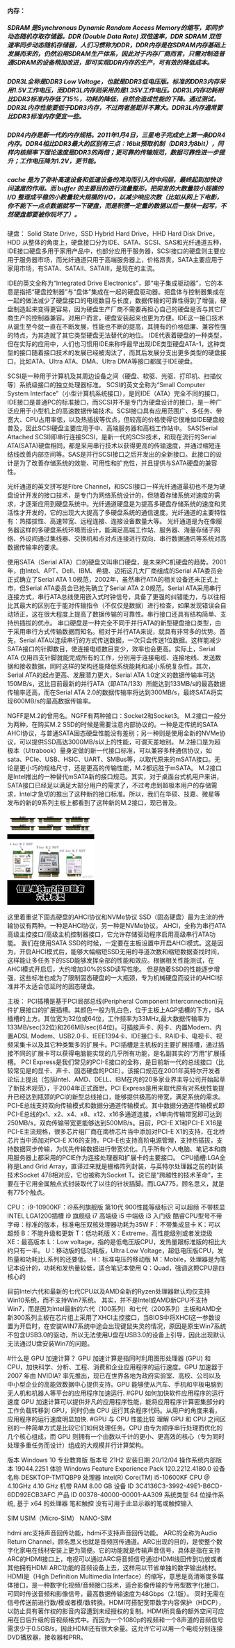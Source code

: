 #### 内存：
##### SDRAM 是Synchronous Dynamic Random Access Memory的缩写，即同步动态随机存取存储器。DDR (Double Data Rate) 双倍速率，DDR SDRAM 双倍速率同步动态随机存储器，人们习惯称为DDR，DDR内存是在SDRAM内存基础上发展而来的，仍然沿用SDRAM生产体系，因此对于内存厂商而言，只需对制造普通SDRAM的设备稍加改进，即可实现DDR内存的生产，可有效的降低成本。
##### DDR3L全称是DDR3 Low Voltage，也就是DDR3低电压版。标准的DDR3内存采用1.5V工作电压，而DDR3L内存则采用的是1.35V工作电压。DDR3L内存功耗相比DDR3标准内存低了15%，功耗的降低，自然会造成性能的下降。通过测试，DDR3L内存性能要低于DDR3内存，不过两者差距并不算大。DDR3L内存通常要比DDR3标准内存便宜一些。
##### DDR4内存是新一代的内存规格。2011年1月4日，三星电子完成史上第一条DDR4内存。DDR4相比DDR3最大的区别有三点：16bit预取机制（DDR3为8bit），同样内核频率下理论速度是DDR3的两倍；更可靠的传输规范，数据可靠性进一步提升；工作电压降为1.2V，更节能。
##### cache 是为了弥补高速设备和低速设备的鸿沟而引入的中间层，最终起到加快访问速度的作用。而 buffer 的主要目的进行流量整形，把突发的大数量较小规模的 I/O 整理成平稳的小数量较大规模的 I/O，以减少响应次数（比如从网上下电影，你不能下一点点数据就写一下硬盘，而是积攒一定量的数据以后一整块一起写，不然硬盘都要被你玩坏了）。


硬盘：
Solid State Drive，SSD
Hybrid Hard Drive，HHD
Hard Disk Drive，HDD
从整体的角度上，硬盘接口分为IDE、SATA、SCSI、SAS和光纤通道五种，IDE接口硬盘多用于家用产品中，也部分应用于服务器，SCSI接口的硬盘则主要应用于服务器市场，而光纤通道只用于高端服务器上，价格昂贵。SATA主要应用于家用市场，有SATA、SATAⅡ、SATAⅢ，是现在的主流。

IDE的英文全称为“Integrated Drive Electronics”，即“电子集成驱动器”，它的本意是指把“硬盘控制器”与“盘体”集成在一起的硬盘驱动器。把盘体与控制器集成在一起的做法减少了硬盘接口的电缆数目与长度，数据传输的可靠性得到了增强，硬盘制造起来变得更容易，因为硬盘生产厂商不需要再担心自己的硬盘是否与其它厂商生产的控制器兼容。对用户而言，硬盘安装起来也更为方便。IDE这一接口技术从诞生至今就一直在不断发展，性能也不断的提高，其拥有的价格低廉、兼容性强的特点，为其造就了其它类型硬盘无法替代的地位。
IDE代表着硬盘的一种类型，但在实际的应用中，人们也习惯用IDE来称呼最早出现IDE类型硬盘ATA-1，这种类型的接口随着接口技术的发展已经被淘汰了，而其后发展分支出更多类型的硬盘接口，比如ATA、Ultra ATA、DMA、Ultra DMA等接口都属于IDE硬盘。

SCSI是一种用于计算机及其周边设备之间（硬盘、软驱、光驱、打印机、扫描仪等）系统级接口的独立处理器标准。
SCSI的英文全称为“Small Computer System Interface”（小型计算机系统接口），是同IDE（ATA）完全不同的接口，IDE接口是普通PC的标准接口，而SCSI并不是专门为硬盘设计的接口，是一种广泛应用于小型机上的高速数据传输技术。SCSI接口具有应用范围广、多任务、带宽大、CPU占用率低，以及热插拔等优点，但较高的价格使得它很难如IDE硬盘般普及，因此SCSI硬盘主要应用于中、高端服务器和高档工作站中。
SAS(Serial Attached SCSI)即串行连接SCSI，是新一代的SCSI技术，和现在流行的Serial ATA(SATA)硬盘相同，都是采用串行技术以获得更高的传输速度，并通过缩短连结线改善内部空间等。SAS是并行SCSI接口之后开发出的全新接口。此接口的设计是为了改善存储系统的效能、可用性和扩充性，并且提供与SATA硬盘的兼容性。

光纤通道的英文拼写是Fibre Channel，和SCSI接口一样光纤通道最初也不是为硬盘设计开发的接口技术，是专门为网络系统设计的，但随着存储系统对速度的需求，才逐渐应用到硬盘系统中。光纤通道硬盘是为提高多硬盘存储系统的速度和灵活性才开发的，它的出现大大提高了多硬盘系统的通信速度。光纤通道的主要特性有：热插拔性、高速带宽、远程连接、连接设备数量大等。
光纤通道是为在像服务器这样的多硬盘系统环境而设计，能满足高端工作站、服务器、海量存储子网络、外设间通过集线器、交换机和点对点连接进行双向、串行数据通讯等系统对高数据传输率的要求。

使用SATA（Serial ATA）口的硬盘又叫串口硬盘，是未来PC机硬盘的趋势。2001年，由Intel、APT、Dell、IBM、希捷、迈拓这几大厂商组成的Serial ATA委员会正式确立了Serial ATA 1.0规范，2002年，虽然串行ATA的相关设备还未正式上市，但Serial ATA委员会已抢先确立了Serial ATA 2.0规范。Serial ATA采用串行连接方式，串行ATA总线使用嵌入式时钟信号，具备了更强的纠错能力，与以往相比其最大的区别在于能对传输指令（不仅仅是数据）进行检查，如果发现错误会自动矫正，这在很大程度上提高了数据传输的可靠性。串行接口还具有结构简单、支持热插拔的优点。
串口硬盘是一种完全不同于并行ATA的新型硬盘接口类型，由于采用串行方式传输数据而知名。相对于并行ATA来说，就具有非常多的优势。首先，Serial ATA以连续串行的方式传送数据，一次只会传送1位数据。这样能减少SATA接口的针脚数目，使连接电缆数目变少，效率也会更高。实际上，Serial ATA 仅用四支针脚就能完成所有的工作，分别用于连接电缆、连接地线、发送数据和接收数据，同时这样的架构还能降低系统能耗和减小系统复杂性。其次，Serial ATA的起点更高、发展潜力更大，Serial ATA 1.0定义的数据传输率可达150MB/s，这比目前最新的并行ATA（即ATA/133）所能达到133MB/s的最高数据传输率还高，而在Serial ATA 2.0的数据传输率将达到300MB/s，最终SATA将实现600MB/s的最高数据传输率。

NGFF是M.2的曾用名。NGFF有两种接口：Socket2和Socket3。
M.2接口一般分为两种，在购买M.2 SSD的时候是需要注意内部协议的。一种是走传统的SATA AHCI协议，与普通SATA固态硬盘性能没有差别；另一种则是使用全新的NVMe协议，可以提供SSD高达3000MB/s以上的性能，可谓天差地别。
M.2接口是为超极本（Ultrabook）量身定做的新一代接口标准，可以兼容多种通信协议，如sata、PCIe、USB、HSIC、UART、SMBus等，以取代原来的mSATA接口。无论是更小巧的规格尺寸，还是更高的传输性能，M.2都远胜于mSATA。
M.2接口是Intel推出的一种替代mSATA新的接口规范。其实，对于桌面台式机用户来讲，SATA接口已经足以满足大部分用户的需求了，不过考虑到超极本用户的存储需求，Intel才急切的推出了这种新的接口标准。所以，我们在华硕、技嘉、微星等发布的新的9系列主板上都看到了这种新的M.2接口，现已普及。

<img src="./assets/240429M.2.jpg" style="width:200px">

这里着重说下固态硬盘的AHCI协议和NVMe协议
SSD（固态硬盘）最为主流的传输协议有两种。一种是AHCI协议，另一种是NVMe协议。
AHCI，全称为串行ATA高级主控接口/高级主机控制器接口，它允许存储驱动程序启用高级串行ATA功能。
我们在使用SATA SSD的时候，一定要在主板设置中开启AHCI模式。这是因为，开启AHCI模式后，能够大幅缩短SSD无用的寻道次数和缩短数据查找时间，这样能让多任务下的SSD能够发挥全部的性能和效应。根据相关性能测试，在AHCI模式开启后，大约增加30%的SSD读写性能。
但是随着SSD的性能逐步增强，这些标准也成为了限制固态硬盘的一大瓶颈，专为机械硬盘而设计的AHCI标准并不太适合低延时的固态硬盘。


主板：
PCI插槽是基于PCI局部总线(Peripheral Component Interconnection)元件扩展接口的扩展插槽。其颜色一般为乳白色，位于主板上AGP插槽的下方，ISA插槽的上方。其位宽为32位或64位，工作频率为33MHz,最大数据传输率为133MB/sec(32位)和266MB/sec(64位)。可插接声卡、网卡、内置Modem、内置ADSL Modem、USB2.0卡、IEEE1394卡、IDE接口卡、RAID卡、电视卡、视频采集卡以及其它种类繁多的扩展卡。PCI插槽是主机板的主要扩展插槽，通过插接不同的扩展卡可以获得电脑能实现的几乎所有功能，是名副其实的“万用”扩展插槽。
PCI Express是我们常见的PCI-E接口的全称，是目前新一代的总线接口（比较常见是的显卡、声卡、固态硬盘的PCIE）。该接口规范在2001年英特尔开发者论坛上提出（包括Intel、AMD、DELL、IBM在内的20多家业界主导公司开始起草了新技术规范），于2004年正式面世。PCI Express是用来取代原有对系统性能提升已经达到瓶颈的PCI的新型总线接口，能够提供极高的带宽，满足系统的需求。PCI-E总线支持双向传输模式和数据分通道传输模式。其中数据分通道传输模式即PCI-E总线的x1、x2、x4、x8、x12、x16多通道连接，x1单向传输带宽即可达到250MB/s，双向传输带宽更能够达到500MB/s。目前，PCI-E X1和PCI-E X16是PCI-E主流规格，很多芯片组厂商在南桥芯片当中添加对PCI-E X1的支持，在北桥芯片当中添加对PCI-E X16的支持。PCI-E也支持高阶电源管理，支持热插拔，支持数据同步传输，为优先传输数据进行带宽优化。几乎所有个人电脑、笔记本和商用服务器上都采用的PCIE作为连接处理器和扩展卡的主要接口。
CPU插槽:LGA全称是Land Grid Array，直译过来就是栅格阵列封装，与英特尔处理器之前的封装技术Socket 478相对应，它也被称为Socket T。说它是“跨越性的技术革命”，主要在于它用金属触点式封装取代了以往的针状插脚。而LGA775，顾名思义，就是有775个触点。


CPU：
i9-10900KF：i9系列旗舰版 第10代 900性能等级标识 可以超频 不带核显
INTEL LGA1200插槽
i9 旗舰级
i7 高端级
i5 中端级
i3 入门级
酷睿CPU型号不带字母：标准的版本，标准电压双核处理器功耗为35W
F：不带集成显卡
K：可以超频
B：不能升级和更新
T：低功耗版
X：Extreme，高性能级别或者发烧级
XE：最高版本
L：Low voltage，指的是低电压版CPU，发热量跟标准版的相比大约只有一半。
U：移动版的低功耗版，Ultra Low Voltage，超低电压版CPU，发热量和功耗比L系列的还要低。
H：标准电压的移动版
M：Mobile，处理器是为笔记本设计的，功耗和发热量较低，适合笔记本使用
Q：Quad，强调这颗CPU是四核心的

目前Intel六代和最新的七代CPU以及AMD全新的Ryzen处理器默认均仅支持Win10系统，而不支持Win7系统。
其实，并不是Intel或AMD新CPU不支持Win7，而是因为Intel最新的六代（100系列）和七代（200系列）主板和AMD全新300系列主板在芯片组上采用了XHCI主控接口，当BIOS中将XHCI这一参数设置为开启时，在安装WIN7系统中途会出现键鼠失灵的情况，原因是原生Win7系统不包含USB3.0的驱动，所以无法使用U盘在USB3.0的设备上引导，因此出现默认无法通过U盘安装Win7的问题。

#什么是 GPU 加速计算？
GPU 加速计算是指同时利用图形处理器 (GPU) 和 CPU，加快科学、分析、工程、消费和企业应用程序的运行速度。GPU 加速器于 2007 年由 NVIDIA? 率先推出，现已在世界各地为政府实验室、高校、公司以及中小型企业的高能效数据中心提供支持。GPU 能够使从汽车、手机和平板电脑到无人机和机器人等平台的应用程序加速运行.
#GPU 如何加快软件应用程序的运行速度
GPU 加速计算可以提供非凡的应用程序性能，能将应用程序计算密集部分的工作负载转移到 GPU，同时仍由 CPU 运行其余程序代码。从用户的角度来看，应用程序的运行速度明显加快.
#GPU 与 CPU 性能比较
理解 GPU 和 CPU 之间区别的一种简单方式是比较它们如何处理任务。CPU 由专为顺序串行处理而优化的几个核心组成，而 GPU 则拥有一个由数以千计的更小、更高效的核心（专为同时处理多重任务而设计）组成的大规模并行计算架构。


版本	Windows 10 专业教育版
版本号	21H2
安装日期	‎20/‎12/‎04
操作系统内部版本	19044.2251
体验	Windows Feature Experience Pack 120.2212.4180.0
设备名称	DESKTOP-TMTQBP9
处理器	Intel(R) Core(TM) i5-10600KF CPU @ 4.10GHz   4.10 GHz
机带 RAM	8.00 GB
设备 ID	3C4136C3-3992-49E1-B6CD-6DD92ECB3AFC
产品 ID	00378-40000-00001-AA309
系统类型	64 位操作系统, 基于 x64 的处理器
笔和触控	没有可用于此显示器的笔或触控输入

SIM USIM（Micro-SIM） NANO-SIM

hdmi arc支持声音回传功能，hdmi不支持声音回传功能。
ARC的全称为Audio Return Channel，顾名思义也就是音频回传通道。ARC出现的目的，是使整个数字化家电在线材安装上更为简便。它的功能就是传输声音信号，具体是指在支持ARC的HDMI接口上，电视可以通过ARC将音频信号通过HDMI线回传到功放或者其他拥有HDMI ARC功能的音频设备上去，这样用以节省单独的数字输出线材。
HDMI是（High Definition Multimedia Interface）的缩写，意思是高清晰度多媒体接口，是一种数字化视频/音频接口技术，适合影像传输的专用型数字化接口，可同时传送音频和影像信号，最高数据传输速度为48Gbps（2.1版）。
同时无需在信号传送前进行数/模或者模/数转换。HDMI可搭配宽带数字内容保护（HDCP），以防止具有著作权的影音内容遭到未经授权的复制。HDMI所具备的额外空间可应用在日后升级的音视频格式中。而因为一个1080p的视频和一个8声道的音频信号需求少于0.5GB/s，因此HDMI还有很大余量。这允许它可以用一个电缆分别连接DVD播放器，接收器和PRR。
